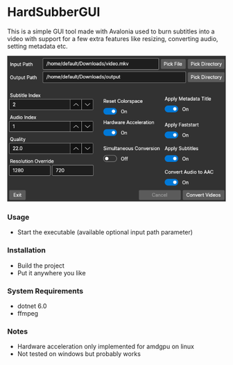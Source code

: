 # HardSubberGUI

This is a simple GUI tool made with Avalonia used to burn subtitles into a video with support for a few extra features like resizing, converting audio, setting metadata etc.

![image](img.png)

### Usage
* Start the executable (available optional input path parameter)

### Installation
* Build the project
* Put it anywhere you like

### System Requirements
* dotnet 6.0
* ffmpeg

### Notes
* Hardware acceleration only implemented for amdgpu on linux
* Not tested on windows but probably works
